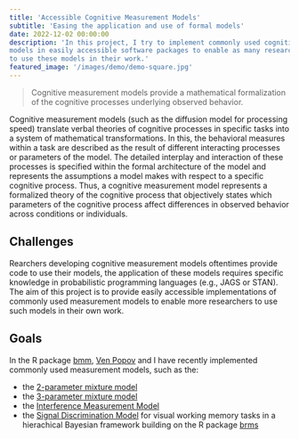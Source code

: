 ```yaml
---
title: 'Accessible Cognitive Measurement Models'
subtitle: 'Easing the application and use of formal models'
date: 2022-12-02 00:00:00
description: 'In this project, I try to implement commonly used cognitive Measurement
models in easily accessible software packages to enable as many researchers as possible
to use these models in their work.'
featured_image: '/images/demo/demo-square.jpg'
---
```


> Cognitive measurement models provide a mathematical formalization of the cognitive processes underlying observed behavior.

Cognitive measurement models (such as the diffusion model for processing speed) translate verbal theories of cognitive processes in specific tasks into a system of mathematical transformations. In this, the behavioral measures within a task are described as the result of different interacting processes or parameters of the model. The detailed interplay and interaction of these processes is specified within the formal architecture of the model and represents the assumptions a model makes with respect to a specific cognitive process. Thus, a cognitive measurement model represents a formalized theory of the cognitive process that objectively states which parameters of the cognitive process affect differences in observed behavior across conditions or individuals.

## Challenges

Rearchers developing cognitive measurement models oftentimes provide code to use their models, the application of these models requires specific knowledge in probabilistic programming languages (e.g., JAGS or STAN). The aim of this project is to provide easily accessible implementations of commonly used measurement models to enable more researchers to use such models in their own work.

## Goals  

In the R package [bmm](https://venpopov.github.io/bmm/), [Ven Popov](https://venpopov.com) and I have recently implemented commonly used measurement models, such as the:
- the [2-parameter mixture model](http://dx.doi.org/10.1038/nature06860)
- the [3-parameter mixture model](https://doi.org/10.1167/9.10.7)
- the [Interference Measurement Model](https://doi.org/10.1167/17.5.11)
- the [Signal Discrimination Model](http://doi.org/10.1037/rev0000328) 
for visual working memory tasks in a hierachical Bayesian framework building on the R package [brms](https://paul-buerkner.github.io/brms/)
